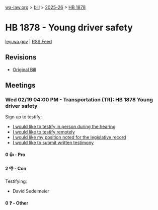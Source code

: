[wa-law.org](/) > [bill](/bill/) > [2025-26](/bill/2025-26/) > [HB 1878](/bill/2025-26/hb/1878/)

# HB 1878 - Young driver safety
[leg.wa.gov](https://app.leg.wa.gov/billsummary?BillNumber=1878&Year=2025&Initiative=false) | [RSS Feed](./rss.xml)

## Revisions
* [Original Bill](1/)

## Meetings
### Wed 02/19 04:00 PM - Transportation (TR): HB 1878 Young driver safety
Sign up to testify:
* [I would like to testify in person during the hearing](https://app.leg.wa.gov/csi/Testifier/Add?chamber=House&mId=32843&aId=164082&caId=25969&tId=1)
* [I would like to testify remotely](https://app.leg.wa.gov/csi/Testifier/Add?chamber=House&mId=32843&aId=164082&caId=25969&tId=2)
* [I would like my position noted for the legislative record](https://app.leg.wa.gov/csi/Testifier/Add?chamber=House&mId=32843&aId=164082&caId=25969&tId=3)
* [I would like to submit written testimony](https://app.leg.wa.gov/csi/Testifier/Add?chamber=House&mId=32843&aId=164082&caId=25969&tId=4)

#### 0 👍 - Pro

#### 2 👎 - Con
Testifying:
* David Sedelmeier

#### 0 ❓ - Other
